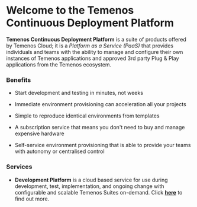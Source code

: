 # Welcome to the **Temenos Continuous Deployment Platform**

**Temenos Continuous Deployment Platform** is a suite of products offered by Temenos Cloud; it is a *Platform as a Service (PaaS)* that provides individuals and teams with the ability to manage and configure their own instances of Temenos applications and approved 3rd party Plug & Play applications from the Temenos ecosystem.

### Benefits

- Start development and testing in minutes, not weeks

- Immediate environment provisioning can acceleration all your projects

- Simple to reproduce identical environments from templates

- A subscription service that means you don't need to buy and manage expensive hardware

- Self-service environment provisioning that is able to provide your teams with autonomy or centralised control


### Services

- **Development Platform** is a cloud based service for use during development, test, implementation, and ongoing change with configurable and scalable Temenos Suites on-demand. Click [**here**](./home/overview.md) to find out more.




